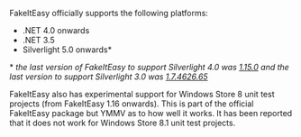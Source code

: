 FakeItEasy officially supports the following platforms:
* .NET 4.0 onwards
* .NET 3.5
* Silverlight 5.0 onwards*

\* *the last version of FakeItEasy to support Silverlight 4.0 was [1.15.0](https://www.nuget.org/packages/FakeItEasy/1.15.0) and the last version to support Silverlight 3.0 was [1.7.4626.65](https://www.nuget.org/packages/FakeItEasy/1.7.4626.65)*

FakeItEasy also has experimental support for Windows Store 8 unit test projects (from FakeItEasy 1.16 onwards). This is part of the official FakeItEasy package but YMMV as to how well it works. It has been reported that it does not work for Windows Store 8.1 unit test projects.
